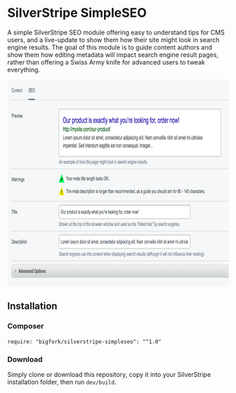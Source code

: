 # SilverStripe SimpleSEO

A simple SilverStripe SEO module offering easy to understand tips for CMS users, and a live-update to show them how their site might look in search engine results. The goal of this module is to guide content authors and show them how editing metadata will impact search engine result pages, rather than offering a Swiss Army knife for advanced users to tweak everything.

<img src="images/screenshot.png" width="861" height="472" />

## Installation

### Composer

```
require: "bigfork/silverstripe-simpleseo": "^1.0"
```

### Download

Simply clone or download this repository, copy it into your SilverStripe installation folder, then run `dev/build`.
